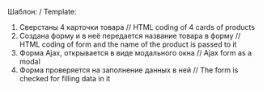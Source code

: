 Шаблон: / Template:
1. Сверстаны 4 карточки товара // HTML coding of 4 cards of products
2. Создана форму и в неё передается название товара в форму // HTML coding of form and the name of the product is passed to it
3. Форма Ajax, открывается в виде модального окна // Ajax form as a modal 
4. Форма проверяется на заполнение данных в ней // The form is checked for filling data in it

